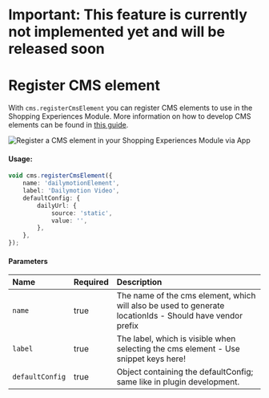# Important: This feature is currently not implemented yet and will be released soon

# Register CMS element

With `cms.registerCmsElement` you can register CMS elements to use in the Shopping Experiences Module.
More information on how to develop CMS elements can be found in [this guide](https://developer.shopware.com/docs/guides/plugins/plugins/content/cms/add-cms-element).

![Register a CMS element in your Shopping Experiences Module via App](../assets/register-cms-element-example.png)

#### Usage:
```ts
void cms.registerCmsElement({
    name: 'dailymotionElement',
    label: 'Dailymotion Video',
    defaultConfig: {
        dailyUrl: {
            source: 'static',
            value: '',
        },
    },
});
```

#### Parameters
| Name            | Required | Description                                                                                              |
|:----------------|:---------|:---------------------------------------------------------------------------------------------------------|
| `name`          | true     | The name of the cms element, which will also be used to generate locationIds - Should have vendor prefix |
| `label`         | true     | The label, which is visible when selecting the cms element - Use snippet keys here!                      |
| `defaultConfig` | true     | Object containing the defaultConfig; same like in plugin development.                                    |
